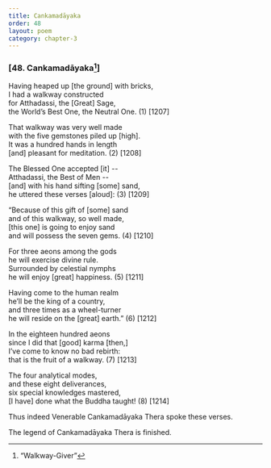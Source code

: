 ```yaml
---
title: Cankamadāyaka
order: 48
layout: poem
category: chapter-3
---
```


### \[48. Cankamadāyaka[^1]\]

Having heaped up \[the ground\] with bricks,  
I had a walkway constructed  
for Atthadassi, the \[Great\] Sage,  
the World’s Best One, the Neutral One. (1) \[1207\]

That walkway was very well made  
with the five gemstones piled up \[high\].  
It was a hundred hands in length  
\[and\] pleasant for meditation. (2) \[1208\]

The Blessed One accepted \[it\] --  
Atthadassi, the Best of Men --  
\[and\] with his hand sifting \[some\] sand,  
he uttered these verses \[aloud\]: (3) \[1209\]

“Because of this gift of \[some\] sand  
and of this walkway, so well made,  
\[this one\] is going to enjoy sand  
and will possess the seven gems. (4) \[1210\]

For three aeons among the gods  
he will exercise divine rule.  
Surrounded by celestial nymphs  
he will enjoy \[great\] happiness. (5) \[1211\]

Having come to the human realm  
he’ll be the king of a country,  
and three times as a wheel-turner  
he will reside on the \[great\] earth.” (6) \[1212\]

In the eighteen hundred aeons  
since I did that \[good\] karma \[then,\]  
I’ve come to know no bad rebirth:  
that is the fruit of a walkway. (7) \[1213\]

The four analytical modes,  
and these eight deliverances,  
six special knowledges mastered,  
\[I have\] done what the Buddha taught! (8) \[1214\]

Thus indeed Venerable Cankamadāyaka Thera spoke these verses.

The legend of Cankamadāyaka Thera is finished.

[^1]: “Walkway-Giver”
